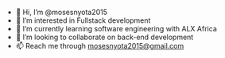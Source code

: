 - 👋 Hi, I’m @mosesnyota2015
- 👀 I’m interested in Fullstack development
- 🌱 I’m currently learning software engineering with ALX Africa
- 💞️ I’m looking to collaborate on back-end development
- 📫 Reach me through mosesnyota2015@gmail.com

<!---
mosesnyota2015/mosesnyota2015 is a ✨ special ✨ repository because its `README.md` (this file) appears on your GitHub profile.
You can click the Preview link to take a look at your changes.
--->
